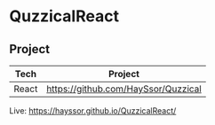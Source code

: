 # QuzzicalReact
## Project
| Tech | Project |
| ----- | ------ |
| React | https://github.com/HaySsor/Quzzical|

Live: https://hayssor.github.io/QuzzicalReact/
